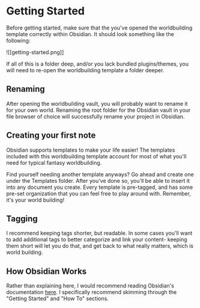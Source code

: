 # Getting Started

Before getting started, make sure that the you've opened the worldbuilding template correctly within Obsidian. It should look something like the following:

![[getting-started.png]]

If all of this is a folder deep, and/or you lack bundled plugins/themes, you will need to re-open the worldbuilding template a folder deeper.

## Renaming

After opening the worldbuilding vault, you will probably want to rename it for your own world. Renaming the root folder for the Obsidian vault in your file browser of choice will successfully rename your project in Obsidian.

## Creating your first note

Obsidian supports templates to make your life easier! The templates included with this worldbuilding template account for most of what you'll need for typical fantasy worldbuilding. 

Find yourself needing another template anyways? Go ahead and create one under the Templates folder. After you've done so, you'll be able to insert it into any document you create. Every template is pre-tagged, and has some pre-set organization that you can feel free to play around with. Remember, it's your world building!

## Tagging

I recommend keeping tags shorter, but readable. In some cases you'll want to add additional tags to better categorize and link your content- keeping them short will let you do that, and get back to what really matters, which is world building.

## How Obsidian Works

Rather than explaining here, I would recommend reading Obsidian's documentation [here](https://help.obsidian.md/How+to/Add+custom+styles). I specifically recommend skimming through the "Getting Started" and "How To" sections.
